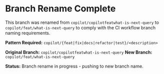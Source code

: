 # Branch Rename Complete

This branch was renamed from `copilot/copilotfeatwhat-is-next-query` to `copilot/feat/what-is-next-query` to comply with the CI workflow branch naming requirements.

**Pattern Required:** `copilot/{feat|fix|docs|refactor|test}/<description>`

**Original Branch:** `copilot/copilotfeatwhat-is-next-query`
**New Branch:** `copilot/feat/what-is-next-query`

**Status:** Branch rename in progress - pushing to new branch name.

